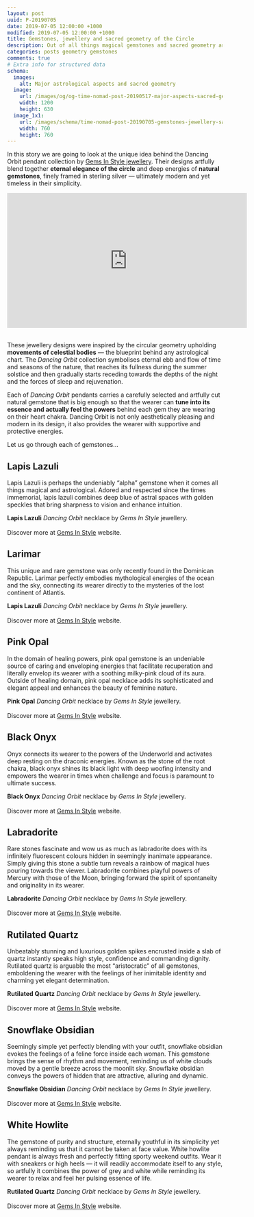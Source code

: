 ```yaml
---
layout: post
uuid: P-20190705
date: 2019-07-05 12:00:00 +1000
modified: 2019-07-05 12:00:00 +1000
title: Gemstones, jewellery and sacred geometry of the Circle
description: Out of all things magical gemstones and sacred geometry are perhaps the two principles most closely related to astrology. The power of esoteric symbolism and connection to the forces of nature gave birth to jewellery many a millennia ago. We are still in love with it.
categories: posts geometry gemstones
comments: true
# Extra info for structured data
schema:
  images:
    alt: Major astrological aspects and sacred geometry
  image:
    url: /images/og/og-time-nomad-post-20190517-major-aspects-sacred-geometry.jpg
    width: 1200
    height: 630
  image_1x1:
    url: /images/schema/time-nomad-post-20190705-gemstones-jewellery-sacred-geometry-circle-1x1.jpg
    width: 760
    height: 760
---
```


In this story we are going to look at the unique idea behind the Dancing Orbit pendant collection by [Gems In Style jewellery](https://gemsinstyle.com). Their designs artfully blend together **eternal elegance of the circle** and deep energies of **natural gemstones**, finely framed in sterling silver — ultimately modern and yet timeless in their simplicity.

<iframe width="560" height="315" src="https://www.youtube.com/embed/4wlRSLQt1JM?rel=0" frameborder="0" allow="accelerometer; autoplay; encrypted-media; gyroscope; picture-in-picture" allowfullscreen></iframe>
<br><br>

These jewellery designs were inspired by the circular geometry upholding **movements of celestial bodies** — the blueprint behind any astrological chart. The _Dancing Orbit_ collection symbolises eternal ebb and flow of time and seasons of the nature, that reaches its fullness during the summer solstice and then gradually starts receding towards the depths of the night and the forces of sleep and rejuvenation.

Each of _Dancing Orbit_ pendants carries a carefully selected and artfully cut natural gemstone that is big enough so that the wearer can **tune into its essence and actually feel the powers** behind each gem they are wearing on their heart chakra. Dancing Orbit is not only aesthetically pleasing and modern in its design, it also provides the wearer with supportive and protective energies.

Let us go through each of gemstones… 

## Lapis Lazuli

Lapis Lazuli is perhaps the undeniably “alpha” gemstone when it comes all things magical and astrological. Adored and respected since the times immemorial, lapis lazuli combines deep blue of astral spaces with golden speckles that bring sharpness to vision and enhance intuition.

<div class="container post-pullout-box dark">
  <div class="row">
    <div class="col-8">
      <div class="row">
      	<img class="lazyload" data-srcset="/images/jewellery/gis-pendant-dancing-orbit-lapis-lazuli-01.jpg" alt="">
      </div>
    </div>
    <div class="col-4">
      <div class="row text-photo-caption-serif">
      	<strong>Lapis Lazuli</strong> <em>Dancing Orbit</em> necklace by <em>Gems In Style</em> jewellery.<br><br>
      	Discover more at <a href="https://gemsinstyle.com/collections/dancing-orbit/products/dancing-orbit-lapis-lazuli" target="_blank">Gems In Style</a> website.
      </div>
    </div>
  </div>
</div>
<div class="float-clear"></div>

## Larimar

This unique and rare gemstone was only recently found in the Dominican Republic. Larimar perfectly embodies mythological energies of the ocean and the sky, connecting its wearer directly to the mysteries of the lost continent of Atlantis.

<div class="container post-pullout-box dark">
  <div class="row">
    <div class="col-8">
      <div class="row">
      	<img class="lazyload" data-srcset="/images/jewellery/gis-pendant-dancing-orbit-larimar-02.jpg" alt="">
      </div>
    </div>
    <div class="col-4">
      <div class="row text-photo-caption-serif">
      	<strong>Lapis Lazuli</strong> <em>Dancing Orbit</em> necklace by <em>Gems In Style</em> jewellery.<br><br>
      	Discover more at <a href="https://gemsinstyle.com/collections/dancing-orbit/products/dancing-orbit-larimar" target="_blank">Gems In Style</a> website.
      </div>
    </div>
  </div>
</div>
<div class="float-clear"></div>

## Pink Opal

In the domain of healing powers, pink opal gemstone is an undeniable source of caring and enveloping energies that facilitate recuperation and literally envelop its wearer with a soothing milky-pink cloud of its aura. Outside of healing domain, pink opal necklace adds its sophisticated and elegant appeal and enhances the beauty of feminine nature.

<div class="container post-pullout-box dark">
  <div class="row">
    <div class="col-8">
      <div class="row">
      	<img class="lazyload" data-srcset="/images/jewellery/gis-pendant-dancing-orbit-pink-opal-01.jpg" alt="">
      </div>
    </div>
    <div class="col-4">
      <div class="row text-photo-caption-serif">
      	<strong>Pink Opal</strong> <em>Dancing Orbit</em> necklace by <em>Gems In Style</em> jewellery.<br><br>
      	Discover more at <a href="https://gemsinstyle.com/collections/dancing-orbit/products/dancing-orbit-pink-opal" target="_blank">Gems In Style</a> website.
      </div>
    </div>
  </div>
</div>
<div class="float-clear"></div>

## Black Onyx

Onyx connects its wearer to the powers of the Underworld and activates deep resting on the draconic energies. Known as the stone of the root chakra, black onyx shines its black light with deep woofing intensity and empowers the wearer in times when challenge and focus is paramount to ultimate success.

<div class="container post-pullout-box dark">
  <div class="row">
    <div class="col-8">
      <div class="row">
      	<img class="lazyload" data-srcset="/images/jewellery/gis-pendant-dancing-orbit-black-onyx-01.jpg" alt="">
      </div>
    </div>
    <div class="col-4">
      <div class="row text-photo-caption-serif">
      	<strong>Black Onyx</strong> <em>Dancing Orbit</em> necklace by <em>Gems In Style</em> jewellery.<br><br>
      	Discover more at <a href="https://gemsinstyle.com/collections/dancing-orbit/products/dancing-orbit-onyx" target="_blank">Gems In Style</a> website.
      </div>
    </div>
  </div>
</div>
<div class="float-clear"></div>

## Labradorite

Rare stones fascinate and wow us as much as labradorite does with its infinitely fluorescent colours hidden in seemingly inanimate appearance. Simply giving this stone a subtle turn reveals a rainbow of magical hues pouring towards the viewer. Labradorite combines playful powers of Mercury with those of the Moon, bringing forward the spirit of spontaneity and originality in its wearer.

<div class="container post-pullout-box dark">
  <div class="row">
    <div class="col-8">
      <div class="row">
      	<img class="lazyload" data-srcset="/images/jewellery/gis-pendant-dancing-orbit-labradorite-02.jpg" alt="">
      </div>
    </div>
    <div class="col-4">
      <div class="row text-photo-caption-serif">
      	<strong>Labradorite</strong> <em>Dancing Orbit</em> necklace by <em>Gems In Style</em> jewellery.<br><br>
      	Discover more at <a href="https://gemsinstyle.com/collections/dancing-orbit/products/dancing-orbit-labradorite" target="_blank">Gems In Style</a> website.
      </div>
    </div>
  </div>
</div>
<div class="float-clear"></div>

## Rutilated Quartz

Unbeatably stunning and luxurious golden spikes encrusted inside a slab of  quartz instantly speaks high style, confidence and commanding dignity. Rutilated quartz is arguable the most “aristocratic” of all gemstones, emboldening the wearer with the feelings of her inimitable identity and charming yet elegant determination. 

<div class="container post-pullout-box dark">
  <div class="row">
    <div class="col-8">
      <div class="row">
      	<img class="lazyload" data-srcset="/images/jewellery/gis-pendant-dancing-orbit-rutile-quartz-02.jpg" alt="">
      </div>
    </div>
    <div class="col-4">
      <div class="row text-photo-caption-serif">
      	<strong>Rutilated Quartz</strong> <em>Dancing Orbit</em> necklace by <em>Gems In Style</em> jewellery.<br><br>
      	Discover more at <a href="https://gemsinstyle.com/collections/dancing-orbit/products/dancing-orbit-rutilated-quartz" target="_blank">Gems In Style</a> website.
      </div>
    </div>
  </div>
</div>
<div class="float-clear"></div>


## Snowflake Obsidian

Seemingly simple yet perfectly blending with your outfit, snowflake obsidian evokes the feelings of a feline force inside each woman. This gemstone brings the sense of rhythm and movement, reminding us of white clouds moved by a gentle breeze across the moonlit sky. Snowflake obsidian conveys the powers of hidden that are attractive, alluring and dynamic. 

<div class="container post-pullout-box dark">
  <div class="row">
    <div class="col-8">
      <div class="row">
      	<img class="lazyload" data-srcset="/images/jewellery/gis-pendant-dancing-orbit-snowflake-obsidian-01.jpg" alt="">
      </div>
    </div>
    <div class="col-4">
      <div class="row text-photo-caption-serif">
      	<strong>Snowflake Obsidian</strong> <em>Dancing Orbit</em> necklace by <em>Gems In Style</em> jewellery.<br><br>
      	Discover more at <a href="https://gemsinstyle.com/collections/dancing-orbit/products/dancing-orbit-snowflake-obsidian" target="_blank">Gems In Style</a> website.
      </div>
    </div>
  </div>
</div>
<div class="float-clear"></div>

## White Howlite

The gemstone of purity and structure, eternally youthful in its simplicity yet always reminding us that it cannot be taken at face value. White howlite pendant is always fresh and perfectly fitting sporty weekend outfits. Wear it with sneakers or high heels — it will readily accommodate itself to any style, so artfully it combines the power of grey and white while reminding its wearer to relax and feel her pulsing essence of life.

<div class="container post-pullout-box dark">
  <div class="row">
    <div class="col-8">
      <div class="row">
      	<img class="lazyload" data-srcset="/images/jewellery/gis-pendant-dancing-orbit-white-howlite-01.jpg" alt="">
      </div>
    </div>
    <div class="col-4">
      <div class="row text-photo-caption-serif">
      	<strong>Rutilated Quartz</strong> <em>Dancing Orbit</em> necklace by <em>Gems In Style</em> jewellery.<br><br>
      	Discover more at <a href="https://gemsinstyle.com/collections/dancing-orbit/products/dancing-orbit-howlite" target="_blank">Gems In Style</a> website.
      </div>
    </div>
  </div>
</div>
<div class="float-clear"></div>
